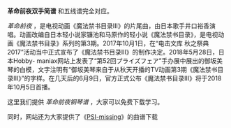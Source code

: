 

**革命前夜双手简谱** 和五线谱完全对应。

_革命前夜_
，是电视动画《魔法禁书目录Ⅲ》的片尾曲，由日本歌手井口裕香演唱。动画改编自日本轻小说家镰池和马原作的轻小说《魔法禁书目录》，是电视动画《魔法禁书目录》系列的第3期。2017年10月1日，在“电击文库
秋之祭典2017”活动当中正式宣布了《魔法禁书目录Ⅲ》的制作决定。2018年5月28日，日本Hobby-
maniax网站上发表了“第52回プライズフェア”手办展中展出的御坂美琴的白模，文字注明有“御坂美琴来自于从秋天开播的TV动画第3期《魔法禁书目录Ⅲ》”的字样。在几天后的6月9日，官方正式公布《魔法禁书目录Ⅲ》将于2018年10月5日首播。

这里我们提供 _革命前夜钢琴谱_ ，大家可以免费下载学习。

同时，网站还为大家提供了《[PSI-missing](Music-4835-PSI-missing-魔法禁书目录OP1.html "PSI-
missing")》的曲谱下载

